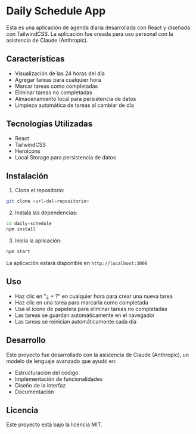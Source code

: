 # Daily Schedule App

Esta es una aplicación de agenda diaria desarrollada con React y diseñada con TailwindCSS. La aplicación fue creada para uso personal con la asistencia de Claude (Anthropic).

## Características

- Visualización de las 24 horas del día
- Agregar tareas para cualquier hora
- Marcar tareas como completadas
- Eliminar tareas no completadas
- Almacenamiento local para persistencia de datos
- Limpieza automática de tareas al cambiar de día

## Tecnologías Utilizadas

- React
- TailwindCSS
- Heroicons
- Local Storage para persistencia de datos

## Instalación

1. Clona el repositorio:
```bash
git clone <url-del-repositorio>
```

2. Instala las dependencias:
```bash
cd daily-schedule
npm install
```

3. Inicia la aplicación:
```bash
npm start
```

La aplicación estará disponible en `http://localhost:3000`

## Uso

- Haz clic en "¿ + ?" en cualquier hora para crear una nueva tarea
- Haz clic en una tarea para marcarla como completada
- Usa el ícono de papelera para eliminar tareas no completadas
- Las tareas se guardan automáticamente en el navegador
- Las tareas se reinician automáticamente cada día

## Desarrollo

Este proyecto fue desarrollado con la asistencia de Claude (Anthropic), un modelo de lenguaje avanzado que ayudó en:
- Estructuración del código
- Implementación de funcionalidades
- Diseño de la interfaz
- Documentación

## Licencia

Este proyecto está bajo la licencia MIT.
